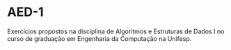 # AED-1
Exercícios propostos na disciplina de Algoritmos e Estruturas de Dados I no curso de graduação em Engenharia da Computação na Unifesp.

